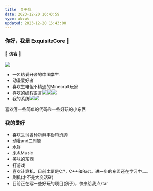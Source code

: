 ```yaml
---
title: 关于我
date: 2023-12-20 16:43:59
type: about
updated: 2023-12-20 16:43:00
---
```

### 你好，我是 ExquisiteCore 👋
#### 🎄 访客 🎄
![](https://moe-counter.glitch.me/get/@exquisitecore?theme=meborru)
- 一名热爱开源的中国学生.
- 动漫爱好者
- 喜欢生电但不精通的Minecraft玩家
- 喜欢的编程语言![](https://img.shields.io/badge/-Csharp-purple?style=flat-square&logo=Csharp&logoColor=fff)![](https://img.shields.io/badge/-C++-blue?style=flat-square&logo=c%2B%2B&logoColor=fff)![](https://img.shields.io/badge/-Rust-tan?style=flat-square&logo=Rust&logoColor=fff)
- 我的系统![](https://img.shields.io/badge/-windows-blue?style=flat-square&logo=windows&logoColor=fff)![](https://img.shields.io/badge/-ubuntu-orange?style=flat-square&logo=ubuntu&logoColor=fff)

喜欢写一些简单的代码和一些好玩的小东西
### 我的爱好
- 喜欢尝试各种新鲜事物和折腾
- 动漫and二刺螈
- 水群
- 来点Music
- 美味的东西
- 打游戏 
- 喜欢计算机，目前主要是C#，C++和Rust。进一步的东西还在学习中。。。
- 刷机(才不是大变活砖)
- 目前正在写一些好玩的项目(鸽子)，快来给我点star

